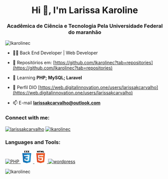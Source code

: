 <h1 align="center">Hi 👋, I'm Larissa Karoline</h1>
<h3 align="center">Acadêmica de Ciência e Tecnologia Pela Universidade Federal do maranhão</h3>

<p align="left"> <img src="https://komarev.com/ghpvc/?username=lkarolinec&label=Profile%20views&color=0e75b6&style=flat" alt="lkarolinec" /> </p>

- 👨‍💻 Back End Developer | Web Developer

- 🔭 Repositórios em: [https://github.com/lkarolinec?tab=repositories](https://github.com/lkarolinec?tab=repositories)

- 🌱 Learning **PHP; MySQL; Laravel**

- 👯 Perfil DIO [https://web.digitalinnovation.one/users/larissakcarvalho](https://web.digitalinnovation.one/users/larissakcarvalho)

- 📫 E-mail **larissakcarvalho@outlook.com**

<h3 align="left">Connect with me:</h3>
<p align="left">
<a href="https://linkedin.com/in/larissakcarvalho" target="blank"><img align="center" src="https://raw.githubusercontent.com/rahuldkjain/github-profile-readme-generator/master/src/images/icons/Social/linked-in-alt.svg" alt="larissakcarvalho" height="30" width="40" /></a>
<a href="https://instagram.com/lkarolinec" target="blank"><img align="center" src="https://raw.githubusercontent.com/rahuldkjain/github-profile-readme-generator/master/src/images/icons/Social/instagram.svg" alt="lkarolinec" height="30" width="40" /></a>
</p>

<h3 align="left">Languages and Tools:</h3>
<p align="left"> <a href="https://www.w3schools.com/css/" target="_blank"> <img src="https://upload.wikimedia.org/wikipedia/commons/thumb/2/27/PHP-logo.svg/320px-PHP-logo.svg.png" alt="PHP" width="40" height="40"/> <a href="https://www.w3schools.com/css/" target="_blank"> <img src="https://raw.githubusercontent.com/devicons/devicon/master/icons/css3/css3-original-wordmark.svg" alt="css3" width="40" height="40"/> </a> <a href="https://www.w3.org/html/" target="_blank"> <img src="https://raw.githubusercontent.com/devicons/devicon/master/icons/html5/html5-original-wordmark.svg" alt="html5" width="40" height="40"/> </a> <a href="https://developer.mozilla.org/en-US/docs/Web/JavaScript" target="_blank"> <img src="https://upload.wikimedia.org/wikipedia/commons/thumb/0/09/Wordpress-Logo.svg/240px-Wordpress-Logo.svg.png" alt="wordpress" width="40" height="40"/> </a> </p>



<p><img align="center" src="https://github-readme-stats.vercel.app/api/top-langs?username=lkarolinec&show_icons=true&locale=en&layout=compact" alt="lkarolinec" /></p>
